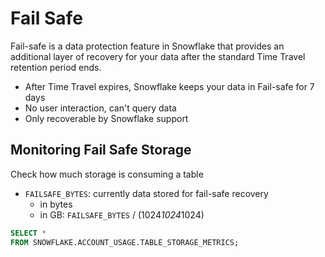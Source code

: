 # Fail Safe

Fail-safe is a data protection feature in Snowflake that provides an additional layer of recovery for your data after the standard Time Travel retention period ends.

- After Time Travel expires, Snowflake keeps your data in Fail-safe for 7 days
- No user interaction, can't query data
- Only recoverable by Snowflake support

## Monitoring Fail Safe Storage

Check how much storage is consuming a table

- `FAILSAFE_BYTES`: currently data stored for fail-safe recovery
  - in bytes
  - in GB: `FAILSAFE_BYTES` / (1024*1024*1024)

```sql
SELECT *
FROM SNOWFLAKE.ACCOUNT_USAGE.TABLE_STORAGE_METRICS;
```
